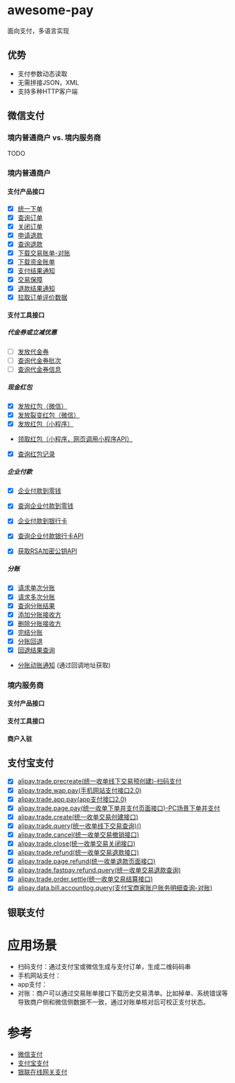 # awesome-pay
面向支付，多语言实现

## 优势
- 支付参数动态读取
- 无需拼接JSON，XML
- 支持多种HTTP客户端

## 微信支付
### 境内普通商户 vs. 境内服务商
TODO 
### 境内普通商户
#### 支付产品接口
- [x] [统一下单](https://pay.weixin.qq.com/wiki/doc/api/jsapi.php?chapter=9_1)
- [x] [查询订单](https://pay.weixin.qq.com/wiki/doc/api/jsapi.php?chapter=9_2)
- [x] [关闭订单](https://pay.weixin.qq.com/wiki/doc/api/jsapi.php?chapter=9_3)
- [x] [申请退款](https://pay.weixin.qq.com/wiki/doc/api/jsapi.php?chapter=9_4)
- [x] [查询退款](https://pay.weixin.qq.com/wiki/doc/api/jsapi.php?chapter=9_5)
- [x] [下载交易账单-对账](https://pay.weixin.qq.com/wiki/doc/api/jsapi.php?chapter=9_6)
- [x] [下载资金账单](https://pay.weixin.qq.com/wiki/doc/api/jsapi.php?chapter=9_18&index=7)
- [x] [支付结果通知](https://pay.weixin.qq.com/wiki/doc/api/jsapi.php?chapter=9_7&index=8)
- [x] [交易保障](https://pay.weixin.qq.com/wiki/doc/api/jsapi.php?chapter=9_8&index=9)
- [x] [退款结果通知](https://pay.weixin.qq.com/wiki/doc/api/jsapi.php?chapter=9_16&index=10)
- [x] [拉取订单评价数据](https://pay.weixin.qq.com/wiki/doc/api/jsapi.php?chapter=9_17&index=11)

#### 支付工具接口
##### 代金券或立减优惠
- [ ] [发放代金券](https://pay.weixin.qq.com/wiki/doc/api/tools/sp_coupon.php?chapter=12_3&index=4)
- [ ] [查询代金券批次](https://pay.weixin.qq.com/wiki/doc/api/tools/sp_coupon.php?chapter=12_4&index=5)
- [ ] [查询代金券信息](https://pay.weixin.qq.com/wiki/doc/api/tools/sp_coupon.php?chapter=12_5&index=6)

##### 现金红包
- [x] [发放红包（微信）](https://pay.weixin.qq.com/wiki/doc/api/tools/cash_coupon.php?chapter=13_4&index=3)
- [x] [发放裂变红包（微信）](https://pay.weixin.qq.com/wiki/doc/api/tools/cash_coupon.php?chapter=13_5&index=4)
- [x] [发放红包（小程序）](https://pay.weixin.qq.com/wiki/doc/api/tools/cash_coupon.php?chapter=18_2&index=3)
- [领取红包（小程序，网页调用小程序API）](https://pay.weixin.qq.com/wiki/doc/api/tools/cash_coupon.php?chapter=18_3&index=4)
- [x] [查询红包记录](https://pay.weixin.qq.com/wiki/doc/api/tools/cash_coupon.php?chapter=13_6&index=5)


##### 企业付款
- [x] [企业付款到零钱](https://pay.weixin.qq.com/wiki/doc/api/tools/mch_pay.php?chapter=14_2)
- [x] [查询企业付款到零钱](https://pay.weixin.qq.com/wiki/doc/api/tools/mch_pay.php?chapter=14_3)
- [x] [企业付款到银行卡](https://pay.weixin.qq.com/wiki/doc/api/tools/mch_pay.php?chapter=24_2)
- [x] [查询企业付款银行卡API](https://pay.weixin.qq.com/wiki/doc/api/tools/mch_pay.php?chapter=24_3)
- [x] [获取RSA加密公钥API](https://pay.weixin.qq.com/wiki/doc/api/tools/mch_pay.php?chapter=24_7&index=4)


##### 分账
- [x] [请求单次分账](https://pay.weixin.qq.com/wiki/doc/api/allocation.php?chapter=27_1&index=1)
- [x] [请求多次分账](https://pay.weixin.qq.com/wiki/doc/api/allocation.php?chapter=27_6&index=2)
- [x] [查询分账结果](https://pay.weixin.qq.com/wiki/doc/api/allocation.php?chapter=27_2&index=3)
- [x] [添加分账接收方](https://pay.weixin.qq.com/wiki/doc/api/allocation.php?chapter=27_3&index=4)
- [x] [删除分账接收方](https://pay.weixin.qq.com/wiki/doc/api/allocation.php?chapter=27_4&index=5)
- [x] [完结分账](https://pay.weixin.qq.com/wiki/doc/api/allocation.php?chapter=27_5&index=6)
- [x] [分账回退](https://pay.weixin.qq.com/wiki/doc/api/allocation.php?chapter=27_7&index=7)
- [x] [回退结果查询](https://pay.weixin.qq.com/wiki/doc/api/allocation.php?chapter=27_8&index=8)
-  [分账动账通知](https://pay.weixin.qq.com/wiki/doc/api/allocation.php?chapter=27_9&index=9) (通过回调地址获取)



### 境内服务商
#### 支付产品接口
#### 支付工具接口
#### 商户入驻

## 支付宝支付
- [x] [alipay.trade.precreate(统一收单线下交易预创建)-扫码支付](https://opendocs.alipay.com/apis/api_1/alipay.trade.precreate)
- [x] [alipay.trade.wap.pay(手机网站支付接口2.0)](https://opendocs.alipay.com/apis/api_1/alipay.trade.wap.pay#%E5%93%8D%E5%BA%94%E5%8F%82%E6%95%B0)
- [x] [alipay.trade.app.pay(app支付接口2.0)](https://opendocs.alipay.com/apis/api_1/alipay.trade.app.pay)
- [x] [alipay.trade.page.pay(统一收单下单并支付页面接口)-PC场景下单并支付](https://opendocs.alipay.com/apis/api_1/alipay.trade.page.pay)
- [x] [alipay.trade.create(统一收单交易创建接口)](https://opendocs.alipay.com/apis/api_1/alipay.trade.create)
- [x] [alipay.trade.query(统一收单线下交易查询)()](https://opendocs.alipay.com/apis/api_1/alipay.trade.query)
- [x] [alipay.trade.cancel(统一收单交易撤销接口)](https://opendocs.alipay.com/apis/api_1/alipay.trade.cancel)
- [x] [alipay.trade.close(统一收单交易关闭接口)](https://opendocs.alipay.com/apis/api_1/alipay.trade.close)
- [x] [alipay.trade.refund(统一收单交易退款接口)](https://opendocs.alipay.com/apis/api_1/alipay.trade.refund)
- [x] [alipay.trade.page.refund(统一收单退款页面接口)](https://opendocs.alipay.com/apis/api_1/alipay.trade.page.refund)
- [x] [alipay.trade.fastpay.refund.query(统一收单交易退款查询)](https://opendocs.alipay.com/apis/api_1/alipay.trade.fastpay.refund.query)
- [x] [alipay.trade.order.settle(统一收单交易结算接口)](https://opendocs.alipay.com/apis/api_1/alipay.trade.order.settle)
- [x] [alipay.data.bill.accountlog.query(支付宝商家账户账务明细查询-对账)](https://opendocs.alipay.com/apis/api_15/alipay.data.bill.accountlog.query)

## 银联支付

# 应用场景

- 扫码支付：通过支付宝或微信生成与支付订单，生成二维码码串
- 手机网站支付：
- app支付：
- 对账：商户可以通过交易账单接口下载历史交易清单。比如掉单、系统错误等导致商户侧和微信侧数据不一致，通过对账单核对后可校正支付状态。


# 参考
- [微信支付](https://pay.weixin.qq.com/wiki/doc/api/index.html)
- [支付宝支付](https://opendocs.alipay.com/open/00a0ut)
- [银联在线网关支付](https://open.unionpay.com/tjweb/acproduct/APIList?apiservId=448&acpAPIId=754&bussType=0)
